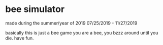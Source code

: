 # bee simulator
made during the summer/year of 2019
07/25/2019 - 11/27/2019

basically this is just a bee game
you are a bee, you bzzz around until you die. have fun.
